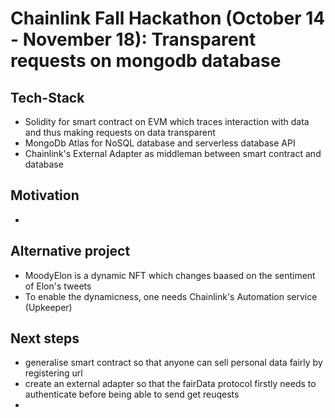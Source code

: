 # Chainlink Fall Hackathon (October 14 - November 18): Transparent requests on mongodb database
## Tech-Stack
- Solidity for smart contract on EVM which traces interaction with data and thus making requests on data transparent
- MongoDb Atlas for NoSQL database and serverless database API
- Chainlink's External Adapter as middleman between smart contract and database

## Motivation
- 

## Alternative project
- MoodyElon is a dynamic NFT which changes baased on the sentiment of Elon's tweets
- To enable the dynamicness, one needs Chainlink's Automation service (Upkeeper)

## Next steps
- generalise smart contract so that anyone can sell personal data fairly by registering url 
- create an external adapter so that the fairData protocol firstly needs to authenticate before being able to send get reuqests
-